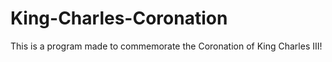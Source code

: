 # King-Charles-Coronation
This is a program made to commemorate the Coronation of King Charles III!
